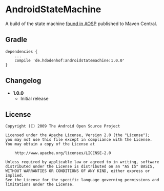 AndroidStateMachine
===================

A build of the state machine [found in AOSP](https://github.com/android/platform_frameworks_base/tree/master/core/java/com/android/internal/util) published to Maven Central.

Gradle
------
```
dependencies {
    ...
    compile 'de.hdodenhof:androidstatemachine:1.0.0'
}
```

Changelog
---------
* **1.0.0**
    * Initial release

License
-------

    Copyright (C) 2009 The Android Open Source Project

    Licensed under the Apache License, Version 2.0 (the "License");
    you may not use this file except in compliance with the License.
    You may obtain a copy of the License at

        http://www.apache.org/licenses/LICENSE-2.0

    Unless required by applicable law or agreed to in writing, software
    distributed under the License is distributed on an "AS IS" BASIS,
    WITHOUT WARRANTIES OR CONDITIONS OF ANY KIND, either express or implied.
    See the License for the specific language governing permissions and
    limitations under the License.
